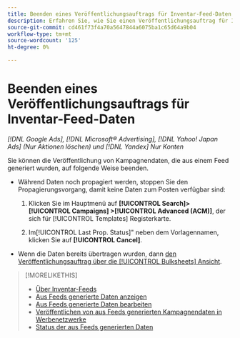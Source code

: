 ```yaml
---
title: Beenden eines Veröffentlichungsauftrags für Inventar-Feed-Daten
description: Erfahren Sie, wie Sie einen Veröffentlichungsauftrag für Inventar-Feed-Daten stoppen.
source-git-commit: cd461f73f4a70a5647844a6075ba1c65d64a9b04
workflow-type: tm+mt
source-wordcount: '125'
ht-degree: 0%

---
```


# Beenden eines Veröffentlichungsauftrags für Inventar-Feed-Daten

*[!DNL Google Ads], [!DNL Microsoft® Advertising], [!DNL Yahoo! Japan Ads] (Nur Aktionen löschen) und [!DNL Yandex] Nur Konten*

Sie können die Veröffentlichung von Kampagnendaten, die aus einem Feed generiert wurden, auf folgende Weise beenden.

* Während Daten noch propagiert werden, stoppen Sie den Propagierungsvorgang, damit keine Daten zum Posten verfügbar sind:

   1. Klicken Sie im Hauptmenü auf **[!UICONTROL Search]> [!UICONTROL Campaigns] >[!UICONTROL Advanced (ACM)]**, der sich für [!UICONTROL Templates] Registerkarte.

   1. Im[!UICONTROL Last Prop. Status]&quot; neben dem Vorlagennamen, klicken Sie auf **[!UICONTROL Cancel]**.

* Wenn die Daten bereits übertragen wurden, dann [den Veröffentlichungsauftrag über die [!UICONTROL Bulksheets] Ansicht](/help/search-social-commerce/campaign-management/bulksheets/bulksheet-stop-job.md).

>[!MORELIKETHIS]
>
>* [Über Inventar-Feeds](inventory-feeds-about.md)
>* [Aus Feeds generierte Daten anzeigen](propagated-data-view.md)
>* [Aus Feeds generierte Daten bearbeiten](propagated-data-edit.md)
>* [Veröffentlichen von aus Feeds generierten Kampagnendaten in Werbenetzwerke](propagated-data-post.md)
>* [Status der aus Feeds generierten Daten](propagated-data-status.md)

